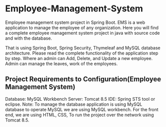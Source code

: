 # Employee-Management-System
Employee management system project in Spring Boot. EMS is a web application to manage the employee of any organization. Here you will find a complete employee management system project in java with source code and with the database.

That is using Spring Boot, Spring Security, Thymeleaf and MySQL database architecture. Please read the complete functionality of the application step by step. Where an admin can Add, Delete, and Update a new employee. Admin can manage the leaves, work of the employees.

<h2>Project Requirements to Configuration(Employee Management System)</h2>
Database: MySQL Workbench
Server: Tomcat 8.5
IDE: Spring STS tool or eclipse.
Note: To manage the database application is using MySQL database to operate MySQL we are using MySQL workbench. For the front end, we are using HTML, CSS, To run the project over the network using Tomcat 8.5.


